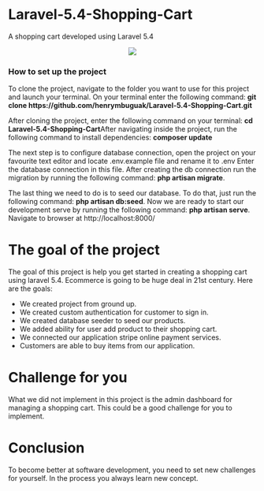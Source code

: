 # Laravel-5.4-Shopping-Cart
A shopping cart developed using Laravel 5.4
<p align="center"><img src="https://github.com/henrymbuguak/Laravel-5.4-Shopping-Cart/blob/master/public/Screenshot.png"></p>

### How to set up the project

<p>To clone the project, navigate to the folder you want to use for this project and launch your terminal. On your terminal enter the following command: <b>git clone https://github.com/henrymbuguak/Laravel-5.4-Shopping-Cart.git </b> </p>

<p>After cloning the project, enter the following command on your terminal: <b>cd Laravel-5.4-Shopping-Cart</b>After navigating inside the project, run the following command to install dependencies: <b>composer update</b></p>

The next step is to configure database connection, open the project on your favourite text editor and locate .env.example file and rename it to .env Enter the database connection in this file. After creating the db connection run the migration by running the following command: <b>php artisan migrate</b>. <br>

The last thing we need to do is to seed our database. To do that, just run the following command: <b>php artisan db:seed</b>. Now we are ready to start our development serve by running the following command: <b>php artisan serve</b>. Navigate to browser at http://localhost:8000/ 


# The goal of the project

The goal of this project is help you get started in creating a shopping cart using laravel 5.4. Ecommerce is going to be huge deal in 21st century. Here are the goals:

- We created project from ground up.
- We created custom authentication for customer to sign in.
- We created database seeder to seed our products.
- We added ability for user add product to their shopping cart.
- We connected our application stripe online payment services.
- Customers are able to buy items from our application.

# Challenge for you

What we did not implement in this project is the admin dashboard for managing a shopping cart. This could be a good challenge for you to implement.

# Conclusion

To become better at software development, you need to set new challenges for yourself. In the process you always learn new concept.
